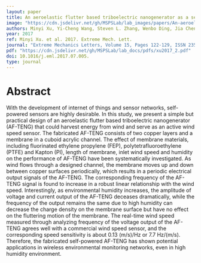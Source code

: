 ```yaml
---
layout: paper
title: An aeroelastic flutter based triboelectric nanogenerator as a self-powered active wind speed sensor in harsh environment
image: "https://cdn.jsdelivr.net/gh/MSPSLab/lab_images/papers/An-aeroelastic-flutter.png"
authors: Minyi Xu, Yi-Cheng Wang, Steven L. Zhang, Wenbo Ding, Jia Cheng, Xu He, Peng Zhang, Zhengjun Wang, Xinxiang Pan, Zhong Lin Wang
year: 2017
ref: Minyi Xu. et al. 2017. Extreme Mech. Lett.
journal: "Extreme Mechanics Letters, Volume 15, Pages 122-129, ISSN 2352-4316"
pdf: "https://cdn.jsdelivr.net/gh/MSPSLab/lab_docs/pdfs/xu2017_2.pdf"
doi: 10.1016/j.eml.2017.07.005.
type: journal
---
```


# Abstract

With the development of internet of things and sensor networks, self-powered sensors are highly desirable. In this study, we present a simple but practical design of an aeroelastic flutter based triboelectric nanogenerator (AF-TENG) that could harvest energy from wind and serve as an active wind speed sensor. The fabricated AF-TENG consists of two copper layers and a membrane in a cuboid acrylic channel. The effect of membrane materials, including fluorinated ethylene propylene (FEP), polytetrafluoroethylene (PTFE) and Kapton (PI), length of membrane, inlet wind speed and humidity on the performance of AF-TENG have been systematically investigated. As wind flows through a designed channel, the membrane moves up and down between copper surfaces periodically, which results in a periodic electrical output signals of the AF-TENG. The corresponding frequency of the AF-TENG signal is found to increase in a robust linear relationship with the wind speed. Interestingly, as environmental humidity increases, the amplitude of voltage and current output of the AF-TENG deceases dramatically, while the frequency of the output remains the same due to high humidity can decrease the charge density on the membrane surface but have no effect on the fluttering motion of the membrane. The real-time wind speed measured through analyzing frequency of the voltage output of the AF-TENG agrees well with a commercial wind speed sensor, and the corresponding speed sensitivity is about 0.13 (m/s)/Hz or 7.7 Hz/(m/s). Therefore, the fabricated self-powered AF-TENG has shown potential applications in wireless environmental monitoring networks, even in high humidity environment.

